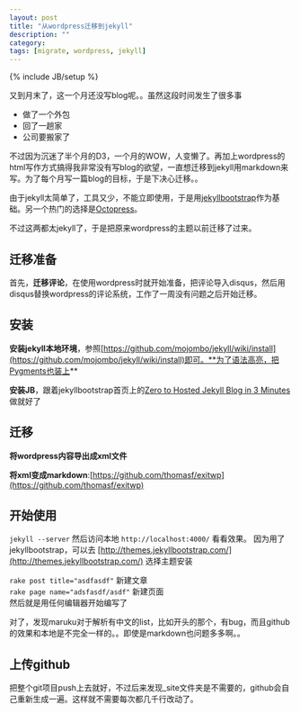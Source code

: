 ```yaml
---
layout: post
title: "从wordpress迁移到jekyll"
description: ""
category: 
tags: [migrate, wordpress, jekyll]
---
```

{% include JB/setup %}

又到月末了，这一个月还没写blog呢。。虽然这段时间发生了很多事

+ 做了一个外包
+ 回了一趟家
+ 公司要搬家了

不过因为沉迷了半个月的D3，一个月的WOW，人变懒了。再加上wordpress的html写作方式搞得我非常没有写blog的欲望，一直想迁移到jekyll用markdown来写。为了每个月写一篇blog的目标，于是下决心迁移。。


由于jekyll太简单了，工具又少，不能立即使用，于是用[jekyllbootstrap](http://jekyllbootstrap.com/)作为基础。另一个热门的选择是[Octopress](http://octopress.org/)。

不过这两都太jekyll了，于是把原来wordpress的主题以前迁移了过来。


## 迁移准备

首先，**迁移评论**，在使用wordpress时就开始准备，把评论导入disqus，然后用disqus替换wordpress的评论系统，工作了一周没有问题之后开始迁移。

## 安装
**安装jekyll本地环境**，参照[https://github.com/mojombo/jekyll/wiki/install](https://github.com/mojombo/jekyll/wiki/install)即可。**为了语法高亮，把Pygments也装上**


**安装JB**，跟着jekyllbootstrap首页上的[Zero to Hosted Jekyll Blog in 3 Minutes](http://jekyllbootstrap.com/)做就好了

## 迁移
**将wordpress内容导出成xml文件**

**将xml变成markdown**:[https://github.com/thomasf/exitwp](https://github.com/thomasf/exitwp)

## 开始使用
`jekyll --server` 然后访问本地 `http://localhost:4000/` 看看效果。
因为用了jekyllbootstrap，可以去 [http://themes.jekyllbootstrap.com/](http://themes.jekyllbootstrap.com/) 选择主题安装


`rake post title="asdfasdf"` 新建文章<br>
`rake page name="adsfasdf/asdf"` 新建页面<br>
然后就是用任何编辑器开始编写了

对了，发现maruku对于解析有中文的list，比如开头的那个，有bug，而且github的效果和本地是不完全一样的。。即使是markdown也问题多多啊。。

## 上传github
把整个git项目push上去就好，不过后来发现_site文件夹是不需要的，github会自己重新生成一遍。这样就不需要每次都几千行改动了。